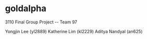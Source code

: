 # goldalpha
3110 Final Group Project -- Team 97

Yongjin Lee (yl2889)
Katherine Lim (kl2229)
Aditya Nandyal (an625)